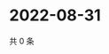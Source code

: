 # 2022-08-31

共 0 条

<!-- BEGIN WEIBO -->
<!-- 最后更新时间 Wed Aug 31 2022 08:38:10 GMT+0800 (China Standard Time) -->

<!-- END WEIBO -->
